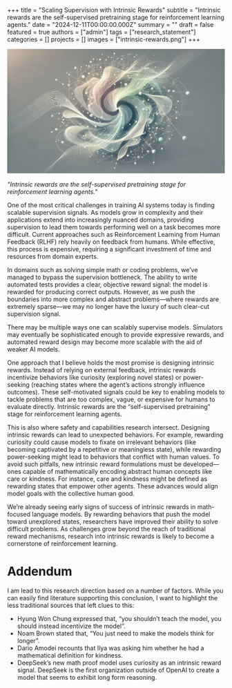 +++
title = "Scaling Supervision with Intrinsic Rewards"
subtitle = "Intrinsic rewards are the self-supervised pretraining stage for reinforcement learning agents."
date = "2024-12-11T00:00:00.000Z"
summary = ""
draft = false
featured = true
authors = ["admin"]
tags = ["research_statement"]
categories = []
projects = []
images = ["intrinsic-rewards.png"]
+++

![image](intrinsic-rewards.png)

*"Intrinsic rewards are the self-supervised pretraining stage for reinforcement learning agents."*

One of the most critical challenges in training AI systems today is finding scalable supervision signals. As models grow in complexity and their applications extend into increasingly nuanced domains, providing supervision to lead them towards performing well on a task becomes more difficult. Current approaches such as Reinforcement Learning from Human Feedback (RLHF) rely heavily on feedback from humans. While effective, this process is expensive, requiring a significant investment of time and resources from domain experts.

In domains such as solving simple math or coding problems, we’ve managed to bypass the supervision bottleneck. The ability to write automated tests provides a clear, objective reward signal: the model is rewarded for producing correct outputs. However, as we push the boundaries into more complex and abstract problems—where rewards are extremely sparse—we may no longer have the luxury of such clear-cut supervision signal.

There may be multiple ways one can scalably supervise models. Simulators may eventually be sophisticated enough to provide expressive rewards, and automated reward design may become more scalable with the aid of weaker AI models.

One approach that I believe holds the most promise is designing intrinsic rewards. Instead of relying on external feedback, intrinsic rewards incentivize behaviors like curiosity (exploring novel states) or power-seeking (reaching states where the agent’s actions strongly influence outcomes). These self-motivated signals could be key to enabling models to tackle problems that are too complex, vague, or expensive for humans to evaluate directly. Intrinsic rewards are the “self-supervised pretraining” stage for reinforcement learning agents.

This is also where safety and capabilities research intersect. Designing intrinsic rewards can lead to unexpected behaviors. For example, rewarding curiosity could cause models to fixate on irrelevant behaviors (like becoming captivated by a repetitive or meaningless state), while rewarding power-seeking might lead to behaviors that conflict with human values. To avoid such pitfalls, new intrinsic reward formulations must be developed—ones capable of mathematically encoding abstract human concepts like care or kindness. For instance, care and kindness might be defined as rewarding states that empower other agents. These advances would align model goals with the collective human good.

We’re already seeing early signs of success of intrinsic rewards in math-focused language models. By rewarding behaviors that push the model toward unexplored states, researchers have improved their ability to solve difficult problems. As challenges grow beyond the reach of traditional reward mechanisms, research into intrinsic rewards is likely to become a cornerstone of reinforcement learning.

# Addendum

I am lead to this research direction based on a number of factors. While you can easily find literature supporting this conclusion, I want to highlight the less traditional sources that left clues to this:

- Hyung Won Chung expressed that, “you shouldn’t teach the model, you should instead incentivize the model”.
- Noam Brown stated that, “You just need to make the models think for longer”.
- Dario Amodei recounts that Ilya was asking him whether he had a mathematical definition for kindness.
- DeepSeek’s new math proof model uses curiosity as an intrinsic reward signal. DeepSeek is the first organization outside of OpenAI to create a model that seems to exhibit long form reasoning.
